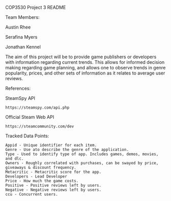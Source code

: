 COP3530 Project 3 README

Team Members:

  Austin Rhee
  
  Serafina Myers
  
  Jonathan Kennel


The aim of this project will be to provide game publishers or developers with information regarding current trends. This allows for informed decision making regarding game planning, and allows one to observe trends in genre popularity, prices, and other sets of information as it relates to average user reviews.


References:

  SteamSpy API
  
    https://steamspy.com/api.php
  
  Official Steam Web API
  
    https://steamcommunity.com/dev 

  Tracked Data Points:

    Appid - Unique identifier for each item.
    Genre - Use ato describe the genre of the application.
    Type - Used to identify type of app. Includes games, demos, movies, and dlc.
    Owners - Roughly correlated with purchases, can be swayed by price, giveaways & discount frequency.
    Metacritic - Metacritic score for the app.
    Developers - Lead Developer
    Price - How much the game costs.
    Positive - Positive reviews left by users.
    Negative - Negative reviews left by users.
    ccu - Concurrent users.
